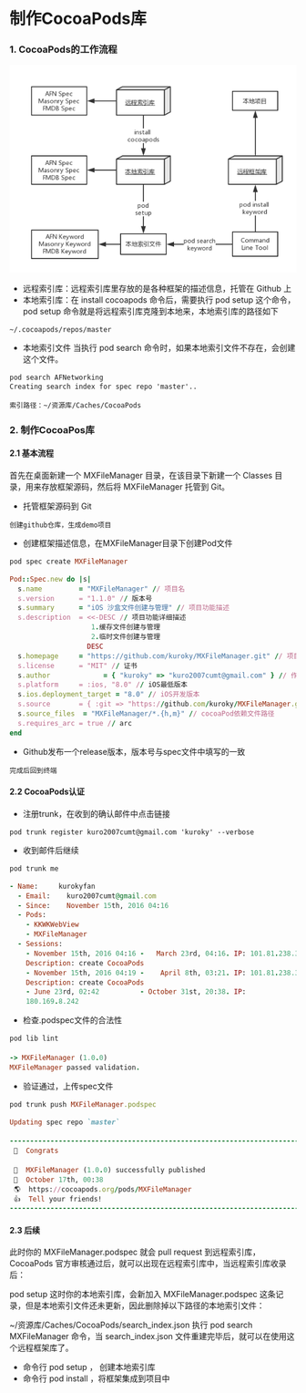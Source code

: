 # 制作CocoaPods库
### 1. CocoaPods的工作流程
![2c5a3729f05e0ed26c16d83ae0ac13f0](https://raw.githubusercontent.com/kuroky/CocoaPodsTips/master/Resource/2c5a3729f05e0ed26c16d83ae0ac13f0.png)

- 远程索引库：远程索引库里存放的是各种框架的描述信息，托管在 Github 上
- 本地索引库：在 install cocoapods 命令后，需要执行 pod setup 这个命令，pod setup 命令就是将远程索引库克隆到本地来，本地索引库的路径如下

```
~/.cocoapods/repos/master
```

- 本地索引文件 当执行 pod search 命令时，如果本地索引文件不存在，会创建这个文件。

```
pod search AFNetworking
Creating search index for spec repo 'master'..

索引路径：~/资源库/Caches/CocoaPods
```

### 2. 制作CocoaPos库
#### 2.1 基本流程
首先在桌面新建一个 MXFileManager 目录，在该目录下新建一个 Classes 目录，用来存放框架源码，然后将 MXFileManager 托管到 Git。

- 托管框架源码到 Git

```
创建github仓库，生成demo项目
```
- 创建框架描述信息，在MXFileManager目录下创建Pod文件

```Ruby
pod spec create MXFileManager
```

```Ruby
Pod::Spec.new do |s|
  s.name         = "MXFileManager" // 项目名
  s.version      = "1.1.0" // 版本号
  s.summary      = "iOS 沙盒文件创建与管理" // 项目功能描述
  s.description  = <<-DESC // 项目功能详细描述
                    1.缓存文件创建与管理
                    2.临时文件创建与管理
                   DESC
  s.homepage     = "https://github.com/kuroky/MXFileManager.git" // 项目github地址
  s.license      = "MIT" // 证书
  s.author             = { "kuroky" => "kuro2007cumt@gmail.com" } // 作者
  s.platform     = :ios, "8.0" // iOS最低版本
  s.ios.deployment_target = "8.0" // iOS开发版本
  s.source       = { :git => "https://github.com/kuroky/MXFileManager.git", :tag => "#{s.version}" }
  s.source_files  = "MXFileManager/*.{h,m}" // cocoaPod依赖文件路径
  s.requires_arc = true // arc
end
```
- Github发布一个release版本，版本号与spec文件中填写的一致

```
完成后回到终端
```
#### 2.2 CocoaPods认证
- 注册trunk，在收到的确认邮件中点击链接

```
pod trunk register kuro2007cumt@gmail.com 'kuroky' --verbose
```
- 收到邮件后继续

```Ruby
pod trunk me
```
```Ruby
- Name:     kurokyfan
  - Email:    kuro2007cumt@gmail.com
  - Since:    November 15th, 2016 04:16
  - Pods:
    - KKWKWebView
    - MXFileManager
  - Sessions:
    - November 15th, 2016 04:16 -   March 23rd, 04:16. IP: 101.81.238.31
    Description: create CocoaPods
    - November 15th, 2016 04:19 -    April 8th, 03:21. IP: 101.81.238.31
    Description: create CocoaPods
    - June 23rd, 02:42          - October 31st, 20:38. IP:
    180.169.8.242
```
- 检查.podspec文件的合法性

```Ruby
pod lib lint

-> MXFileManager (1.0.0)
MXFileManager passed validation.
```
- 验证通过，上传spec文件

```Ruby
pod trunk push MXFileManager.podspec
```

```Ruby
Updating spec repo `master`

--------------------------------------------------------------------------------
 🎉  Congrats

 🚀  MXFileManager (1.0.0) successfully published
 📅  October 17th, 00:38
 🌎  https://cocoapods.org/pods/MXFileManager
 👍  Tell your friends!
--------------------------------------------------------------------------------
```
#### 2.3 后续
此时你的 MXFileManager.podspec 就会 pull request 到远程索引库，CocoaPods 官方审核通过后，就可以出现在远程索引库中，当远程索引库收录后：

pod setup
这时你的本地索引库，会新加入 MXFileManager.podspec 这条记录，但是本地索引文件还未更新，因此删除掉以下路径的本地索引文件：

~/资源库/Caches/CocoaPods/search_index.json
执行 pod search MXFileManager 命令，当 search_index.json 文件重建完毕后，就可以在使用这个远程框架库了。

- 命令行 pod setup ， 创建本地索引库
- 命令行 pod install ，将框架集成到项目中


